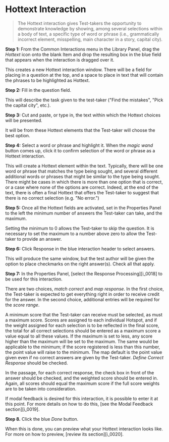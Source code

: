 # Hottext Interaction

>The Hottext interaction gives Test-takers the opportunity to demonstrate knowledge by showing, among several selections within a body of text, a specific type of word or phrase (i.e., grammatically incorrect element, misspelling, main character in a story, capital city).

**Step 1:** From the Common Interactions menu in the Library Panel, drag the *Hottext* icon onto the blank Item and drop the resulting box in the blue field that appears when the interaction is dragged over it.

This creates a new Hottext interaction window. There will be a field for placing in a question at the top, and a space to place in text that will contain the phrases to be highlighted as Hottext.

**Step 2:** Fill in the question field. 

This will describe the task given to the test-taker ("Find the mistakes", "Pick the capital city", etc.).

**Step 3:** Cut and paste, or type in, the text within which the Hottext choices will be presented. 

It will be from these Hottext elements that the Test-taker will choose the best option.

**Step 4:** Select a word or phrase and highlight it. When the *magic wand* button comes up, click it to confirm selection of the word or phrase as a Hottext interaction.

This will create a Hottext element within the text. Typically, there will be one word or phrase that matches the type being sought, and several different additional words or phrases that might be similar to the type being sought. There might be cases in which there is more than one option that is correct, or a case where none of the options are correct. Indeed, at the end of the text, there is often a final Hottext that offers the Test-taker to suggest that there is no correct selection (e.g. "No error.")

**Step 5:** Once all the Hottext fields are activated, set in the Properties Panel to the left the minimum number of answers the Test-taker can take, and the maximum.

Setting the minimum to 0 allows the Test-taker to skip the question. It is necessary to set the maximum to a number above zero to allow the Test-taker to provide an answer.

**Step 6:** Click Response in the blue interaction header to select answers. 

This will produce the same window, but the test author will be given the option to place checkmarks on the right answer(s). Check all that apply.

**Step 7:** In the Properties Panel, [select the Response Processing][i_0018] to be used for this interaction.

There are two choices, *match correct* and *map response*. In the first choice, the Test-taker is expected to get everything right in order to receive credit for the answer. In the second choice, additional entries will be required for the *score range*. 

A minimum score that the Test-taker can receive must be selected, as must a maximum score. Scores are assigned to each individual Hotspot, and if the weight assigned for each selection is to be reflected in the final score, the total for all correct selections should be entered as a maximum score a value equal to all these values. If the maximum is set to less, any score higher than the maximum will be set to the maximum. The same would be applicable to the minimum; if the score registered is less than this number, the point value will raise to the minimum. The map default is the point value given even if no correct answers are given by the Test-taker. *Define Correct Response* should be checked.

In the passage, for each correct response, the check box in front of the answer should be checked, and the weighted score should be entered in. Again, all scores should equal the maximum score if the full score weights are to be taken into consideration. 

If modal feedback is desired for this interaction, it is possible to enter it at this point. For more details on how to do this, [see the Modal Feedback section][i_0019].

**Step 8.** Click the blue *Done* button.

When this is done, you can preview what your Hottext interaction looks like. For more on how to preview, [review its section][i_0020].
